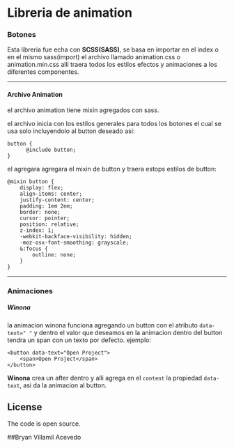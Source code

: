 # Libreria de animation

### Botones

Esta libreria fue echa con **SCSS(SASS)**, se basa en importar en el index o en el mismo sass(import) el archivo llamado animation.css o animation.min.css alli traera todos los estilos efectos y animaciones a los diferentes componentes.

------------

#### Archivo Animation

el archivo animation tiene mixin agregados con sass.

el archivo inicia con los estilos generales para todos los botones el cual se usa solo incluyendolo al button deseado asi:

    button {
          @include button;
    }

el agregara agregara el mixin de button y traera estops estilos de button:

    @mixin button {
    	display: flex;
    	align-items: center;
    	justify-content: center;
    	padding: 1em 2em;
    	border: none;
    	cursor: pointer;
    	position: relative;
    	z-index: 1;
    	-webkit-backface-visibility: hidden;
    	-moz-osx-font-smoothing: grayscale;
    	&:focus {
    		outline: none;
    	}
    }

------------
### Animaciones

##### Winona

la animacion winona funciona agregando un button con el atributo `data-text=" "` y dentro el valor que deseamos en la animacion dentro del button tendra un span con un texto por defecto. ejemplo:

    <button data-text="Open Project">
    	<span>Open Project</span>
    </button>

**Winona** crea un after dentro y alli agrega en el `content` la propiedad `data-text`, asi da la animacion al button.


## License

The code is open source.

##Bryan Villamil Acevedo
